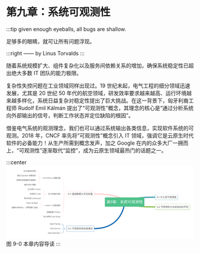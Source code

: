 # 第九章：系统可观测性
:::tip <a/>
given enough eyeballs, all bugs are shallow.

足够多的眼睛，就可让所有问题浮现。

:::right
—— by Linus Torvalds
:::

随着系统规模扩大、组件复杂化以及服务间依赖关系的增加，确保系统稳定性已超出绝大多数 IT 团队的能力极限。

复杂性失控问题在工业领域同样出现过。19 世纪末起，电气工程的细分领域迅速发展，尤其是 20 世纪 50 年代的航空领域，研发效率要求越来越高、运行环境越来越多样化，系统日益复杂对稳定性提出了巨大挑战。在这一背景下，匈牙利裔工程师 Rudolf Emil Kálmán 提出了“可观测性”概念，其理念的核心是“通过分析系统向外部输出的信号，判断工作状态并定位缺陷的根因”。

借鉴电气系统的观测理念，我们也可以通过系统输出各类信息，实现软件系统的可观测。2018 年，CNCF 率先将“可观测性”概念引入 IT 领域，强调它是云原生时代软件的必备能力！从生产所需到概念发声，加之 Google 在内的众多大厂一拥而上，“可观测性”逐渐取代“监控”，成为云原生领域最热门的话题之一。

:::center
  ![](../assets/observability.png)<br/>
  图 9-0 本章内容导读
:::